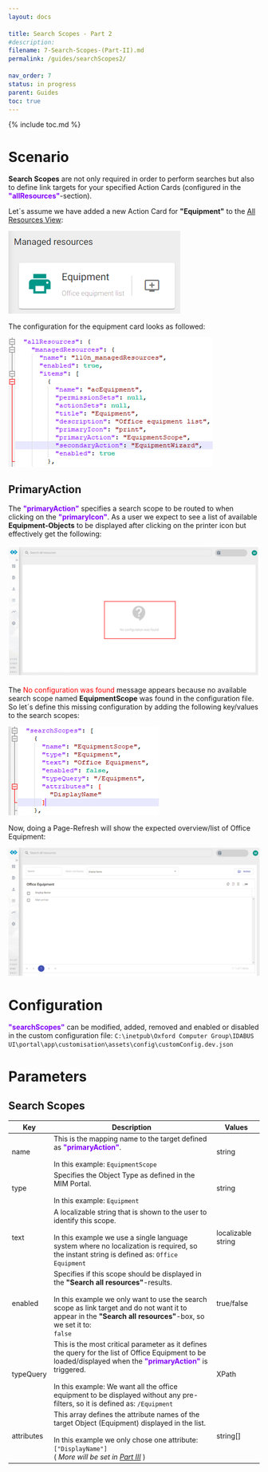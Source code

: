 ```yaml
---
layout: docs

title: Search Scopes - Part 2
#description:
filename: 7-Search-Scopes-(Part-II).md
permalink: /guides/searchScopes2/

nav_order: 7
status: in progress
parent: Guides
toc: true
---
```

{% include toc.md %}

# Scenario

**Search Scopes** are not only required in order to perform searches but also to define link targets for your specified Action Cards (configured in the <span style="color: #8000FC">**"allResources"**</span>-section).

Let´s assume we have added a new Action Card for **"Equipment"** to the [All Resources View](/guides/allResources/):

![image.png](/img/image-4e0b7433-0911-4ec4-b94d-98f6950c3f0c.png)

The configuration for the equipment card looks as followed:

![image.png](/img/image-14e258ca-1346-40ff-b08a-55159a5dfde8.png)

## PrimaryAction

The <span style="color: #8000FC">**"primaryAction"**</span> specifies a search scope to be routed to when clicking on the <span style="color: #8000FC">**"primaryIcon"**</span>. As a user we expect to see a list of available **Equipment-Objects** to be displayed after clicking on the printer icon but effectively get the following:

![image.png](/img/image-e3afd976-3817-4a06-a0c2-184ca7c90c42.png)

The <span style="color: red;">No configuration was found</span> message appears because no available search scope named **EquipmentScope** was found in the configuration file. So let´s define this missing configuration by adding the following key/values to the search scopes:

![image.png](/img/image-23f8e409-7e76-45b4-b335-a15eb5846a5c.png)

Now, doing a Page-Refresh will show the expected overview/list of Office Equipment:

![image.png](/img/image-c3fe09de-7790-425f-90e1-888825036330.png)

# Configuration

<span style="color: #8000FC">**"searchScopes"**</span> can be modified, added, removed and enabled or disabled in the custom configuration file:
`C:\inetpub\Oxford Computer Group\IDABUS UI\portal\app\customisation\assets\config\customConfig.dev.json`

# Parameters
## Search Scopes

| Key | Description | Values |
|-----|-------------|--------|
| name | This is the mapping name to the target defined as <span style="color: #8000FC">**"primaryAction"**</span>. <br><br> In this example: `EquipmentScope` | string |
| type | Specifies the Object Type as defined in the MIM Portal. <br><br> In this example: `Equipment` | string |
| text | A localizable string that is shown to the user to identify this scope. <br><br> In this example we use a single language system where no localization is required, so the instant string is defined as: `Office Equipment` | localizable string |
| enabled | Specifies if this scope should be displayed in the **"Search all resources"**-results. <br><br> In this example we only want to use the search scope as link target and do not want it to appear in the **"Search all resources"**-box, so we set it to:<br>`false`| true/false |
| typeQuery | This is the most critical parameter as it defines the query for the list of Office Equipment to be loaded/displayed when the <span style="color: #8000FC">**"primaryAction"**</span> is triggered. <br><br> In this example:  We want all the office equipment to be displayed without any pre-filters, so it is defined as: `/Equipment`| XPath |
| attributes | This array defines the attribute names of the target Object (Equipment) displayed in the list. <br><br> In this example we only chose one attribute: `["DisplayName"]` <br> ( _More will be set in  [Part III](/guides/searchScopes3/)_ )| string[] |
